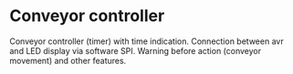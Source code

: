 # Conveyor controller
Conveyor controller (timer) with time indication. Connection between avr and LED display via software SPI. Warning before action (conveyor movement) and other features.
